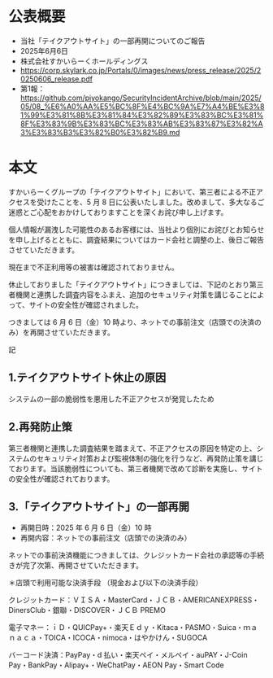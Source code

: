 # 公表概要
- 当社「テイクアウトサイト」の一部再開についてのご報告
- 2025年6月6日
- 株式会社すかいらーくホールディングス
- https://corp.skylark.co.jp/Portals/0/images/news/press_release/2025/20250606_release.pdf
- 第1報：https://github.com/piyokango/SecurityIncidentArchive/blob/main/2025/05/08_%E6%A0%AA%E5%BC%8F%E4%BC%9A%E7%A4%BE%E3%81%99%E3%81%8B%E3%81%84%E3%82%89%E3%83%BC%E3%81%8F%E3%83%9B%E3%83%BC%E3%83%AB%E3%83%87%E3%82%A3%E3%83%B3%E3%82%B0%E3%82%B9.md

# 本文
すかいらーくグループの「テイクアウトサイト」において、第三者による不正アクセスを受けたことを、5 月 8 日に公表いたしました。改めまして、多大なるご迷惑とご心配をおかけしておりますことを深くお詫び申し上げます。

個人情報が漏洩した可能性のあるお客様には、当社より個別にお詫びとお知らせを申し上げるとともに、調査結果についてはカード会社と調整の上、後日ご報告させていただきます。

現在まで不正利用等の被害は確認されておりません。

休止しておりました「テイクアウトサイト」につきましては、下記のとおり第三者機関と連携した調査内容をふまえ、追加のセキュリティ対策を講じることによって、サイトの安全性が確認されました。

つきましては 6 月 6 日（金）10 時より、ネットでの事前注文（店頭での決済のみ）を再開させていただきます。

記

## 1.テイクアウトサイト休止の原因
システムの一部の脆弱性を悪用した不正アクセスが発覚したため

## 2.再発防止策
第三者機関と連携した調査結果を踏まえて、不正アクセスの原因を特定の上、システムのセキュリティ対策および監視体制の強化を行うなど、再発防止策を講じております。当該脆弱性についても、第三者機関で改めて診断を実施し、サイトの安全性が確認されております。

## 3.「テイクアウトサイト」の一部再開
- 再開日時：2025 年 6 月 6 日（金）10 時
- 再開内容：ネットでの事前注文（店頭での決済のみ）

ネットでの事前決済機能につきましては、クレジットカード会社の承認等の手続きが完了次第、再開させていただきます。

＊店頭で利用可能な決済手段 （現金および以下の決済手段）

クレジットカード：ＶＩＳＡ・MasterCard・ＪＣＢ・AMERICANEXPRESS・DinersClub・銀聯・DISCOVER・ＪＣＢ PREMO

電子マネー：ｉＤ・QUICPay+・楽天Ｅｄｙ・Kitaca・PASMO・Suica・ｍａｎａｃａ・TOICA・ICOCA・nimoca・はやかけん・SUGOCA

バーコード決済：PayPay・d 払い・楽天ペイ・メルペイ・auPAY・J-Coin Pay・BankPay・Alipay+・WeChatPay・AEON Pay・Smart Code
